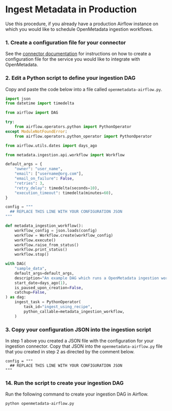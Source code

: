 # Ingest Metadata in Production

Use this procedure, if you already have a production Airflow instance on which you would like to schedule OpenMetadata ingestion workflows.

### 1. Create a configuration file for your connector

See the [connector documentation](connectors/) for instructions on how to create a configuration file for the service you would like to integrate with OpenMetadata.

### 2. Edit a Python script to define your ingestion DAG

Copy and paste the code below into a file called `openmetadata-airflow.py`.

```python
import json
from datetime import timedelta

from airflow import DAG

try:
    from airflow.operators.python import PythonOperator
except ModuleNotFoundError:
    from airflow.operators.python_operator import PythonOperator

from airflow.utils.dates import days_ago

from metadata.ingestion.api.workflow import Workflow

default_args = {
    "owner": "user_name",
    "email": ["username@org.com"],
    "email_on_failure": False,
    "retries": 3,
    "retry_delay": timedelta(seconds=10),
    "execution_timeout": timedelta(minutes=60),
}

config = """
  ## REPLACE THIS LINE WITH YOUR CONFIGURATION JSON
"""

def metadata_ingestion_workflow():
    workflow_config = json.loads(config)
    workflow = Workflow.create(workflow_config)
    workflow.execute()
    workflow.raise_from_status()
    workflow.print_status()
    workflow.stop()

with DAG(
    "sample_data",
    default_args=default_args,
    description="An example DAG which runs a OpenMetadata ingestion workflow",
    start_date=days_ago(1),
    is_paused_upon_creation=False,
    catchup=False,
) as dag:
    ingest_task = PythonOperator(
        task_id="ingest_using_recipe",
        python_callable=metadata_ingestion_workflow,
    )
```

### 3. Copy your configuration JSON into the ingestion script

In step 1 above you created a JSON file with the configuration for your ingestion connector. Copy that JSON into the `openmetadata-airflow.py` file that you created in step 2 as directed by the comment below.

```
config = """
  ## REPLACE THIS LINE WITH YOUR CONFIGURATION JSON
"""
```

### 14. Run the script to create your ingestion DAG

Run the following command to create your ingestion DAG in Airflow.

```
python openmetadata-airflow.py
```
